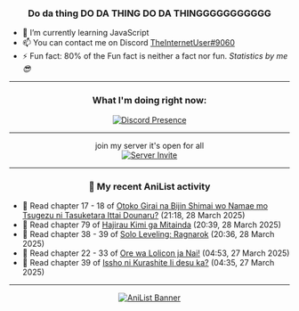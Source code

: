 <div align="center">

### Do da thing DO DA THING DO DA THINGGGGGGGGGGG
</div>

- 🌱 I’m currently learning JavaScript
- 📫 You can contact me on Discord [TheInternetUser#9060](https://discord.com/users/534117072796385300)
- ⚡ Fun fact: 80% of the Fun fact is neither a fact nor fun. _Statistics by me 😎_
<hr>

<div align="center">

### What I'm doing right now:
[![Discord Presence](https://lanyard.cnrad.dev/api/534117072796385300)](https://discord.com/users/534117072796385300)
<hr>

join my server it's open for all <br>
[![Server Invite](https://invidget.switchblade.xyz/bfYgVHxrSs)](https://discord.gg/bfYgVHxrSs)

<hr>
  
### 🌸 My recent AniList activity

</div>

<!-- ANILIST_ACTIVITY:start -->

-   📖 Read chapter 17 - 18 of [Otoko Girai na Bijin Shimai wo Namae mo Tsugezu ni Tasuketara Ittai Dounaru?](https://anilist.co/manga/163004) (21:18, 28 March 2025)
-   📖 Read chapter 79 of [Hajirau Kimi ga Mitainda](https://anilist.co/manga/129225) (20:39, 28 March 2025)
-   📖 Read chapter 38 - 39 of [Solo Leveling: Ragnarok](https://anilist.co/manga/179445) (20:36, 28 March 2025)
-   📖 Read chapter 22 - 33 of [Ore wa Lolicon ja Nai!](https://anilist.co/manga/115209) (04:53, 27 March 2025)
-   📖 Read chapter 39 of [Issho ni Kurashite Ii desu ka?](https://anilist.co/manga/159549) (04:35, 27 March 2025)

<!-- ANILIST_ACTIVITY:end -->
<hr>

<div align="center">

[![AniList Banner](https://img.anili.st/User/929966)](https://anilist.co/user/TheInternetUser)

<!-- ![Profile views](https://gpvc.arturio.dev/TheInternetUse7) Since 2023-01-09 -->
<br>


</div>
